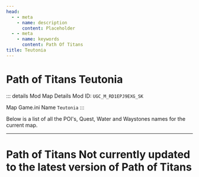 ```yaml
---
head:
  - - meta
    - name: description
      content: Placeholder
  - - meta
    - name: keywords
      content: Path Of Titans
title: Teutonia
---
```


# Path of Titans Teutonia

::: details Mod Map Details
Mod ID: `UGC_M_RD1EPJ9EXG_SK`

Map Game.ini Name `Teutonia`
:::

Below is a list of all the POI's, Quest, Water and Waystones names for the current map.

---

# Path of Titans Not currently updated to the latest version of Path of Titans
